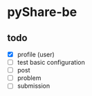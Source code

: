 # pyShare-be

## todo

- [x] profile (user)
- [ ] test basic configuration
- [ ] post
- [ ] problem
- [ ] submission 